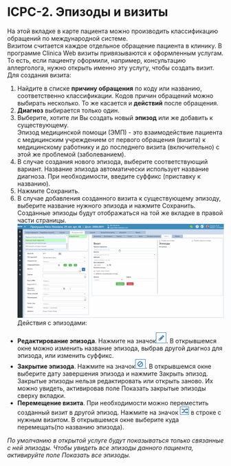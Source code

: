 # ICPC-2. Эпизоды и визиты

На этой вкладке в карте пациента можно производить классификацию обращений по международной системе.   
Визитом считается каждое отдельное обращение пациента в клинику. В программе Clinica Web визиты привязываются к оформленным услугам. То есть, если пациенту оформили, например, консультацию аллерголога, нужно открыть именно эту услугу, чтобы создать визит.   
Для создания визита:   
1. Найдите в списке **причину обращения** по коду или названию, соответственно классификации. Кодов причин обращений можно выбирать несколько. То же касается и **действий** после обращения.
2. **Диагноз** выбирается только один. 
3. Выберите, хотите ли Вы создать новый **эпизод** или же добавить к существующему.   
Эпизод медицинской помощи (ЭМП) - это взаимодействие пациента с медицинским учреждением от первого
обращения (визита) к медицинскому работнику и до последнего визита (включительно) с этой же проблемой (заболеванием).
4. В случае создания нового эпизода, выберите соответствующий вариант. Название эпизода автоматически использует название диагноза. При необходимости, введите суффикс (приставку к названию). 
5. Нажмите Сохранить.
6. В случае добавления созданного визита к существующему эпизоду, выберите название нужного эпизода и нажмите Сохранить.   
Созданные эпизоды будут отображаться на той же вкладке в правой части страницы.   
![Image](Image/icpc.gif)
Действия с эпизодами:    
- **Редактирование эпизода**. Нажмите на значок![Image](Image/pencil.png). В открывшемся окне можно изменить название эпизода, выбрав другой диагноз для эпизода, или изменить суффикс.
- **Закрытие эпизода**. Нажмите на значок![Image](Image/close.png). В открывшемся окне выберите дату завершения эпизода и нажмите Закрыть эпизод.    
Закрытые эпизоды нельзя редактировать или открыть заново. Их можно увидеть, активировав поле Показать закрытые эпизоды сверху вкладки.
- **Перемещение визита**. При необходимости можно переместить созданный визит в другой эпизод. Нажмите на значок ![Image](Image/move.png) в строке с нужным визитом. В открывшемся окне выберите куда перемещать(по названию эпизода).

*По умолчанию в открытой услуге будут показываться только связанные с ней эпизоды. Чтобы увидеть все эпизоды данного пациента, активируйте поле Показать все эпизоды.*